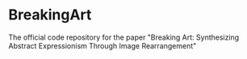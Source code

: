 # BreakingArt
 The official code repository for the paper "Breaking Art: Synthesizing Abstract Expressionism Through Image Rearrangement" 
